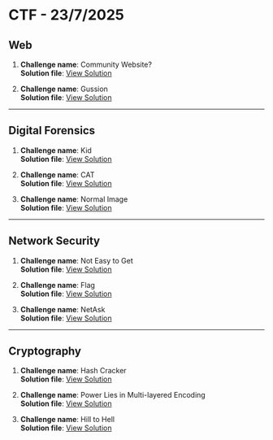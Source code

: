 # CTF - 23/7/2025

## Web

1. **Challenge name**: Community Website?  
   **Solution file**: [View Solution](/Solution/ctfWebWriteup%20.pdf)

2. **Challenge name**: Gussion  
   **Solution file**: [View Solution](/Solution/Guession_Challenge_C1.pdf)

---

## Digital Forensics

1. **Challenge name**: Kid  
   **Solution file**: [View Solution](/Solution/Guession_Challenge_C1.pdf)

2. **Challenge name**: CAT  
   **Solution file**: [View Solution](/Solution/Guession_Challenge_C1.pdf)

3. **Challenge name**: Normal Image  
   **Solution file**: [View Solution](/Solution/Guession_Challenge_C1.pdf)

---

## Network Security

1. **Challenge name**: Not Easy to Get  
   **Solution file**: [View Solution](/Solution/Guession_Challenge_C1.pdf)

2. **Challenge name**: Flag  
   **Solution file**: [View Solution](/Solution/Guession_Challenge_C1.pdf)

3. **Challenge name**: NetAsk  
   **Solution file**: [View Solution](/Solution/Guession_Challenge_C1.pdf)

---

## Cryptography

1. **Challenge name**: Hash Cracker  
   **Solution file**: [View Solution](/Solution/Guession_Challenge_C1.pdf)

2. **Challenge name**: Power Lies in Multi-layered Encoding  
   **Solution file**: [View Solution](/Solution/Guession_Challenge_C1.pdf)

3. **Challenge name**: Hill to Hell  
   **Solution file**: [View Solution](/Solution/Guession_Challenge_C1.pdf)
